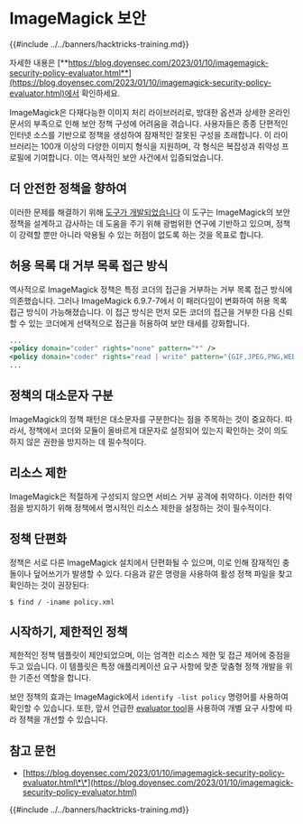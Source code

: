 # ImageMagick 보안

{{#include ../../banners/hacktricks-training.md}}

자세한 내용은 [**https://blog.doyensec.com/2023/01/10/imagemagick-security-policy-evaluator.html**](https://blog.doyensec.com/2023/01/10/imagemagick-security-policy-evaluator.html)에서 확인하세요.

ImageMagick은 다재다능한 이미지 처리 라이브러리로, 방대한 옵션과 상세한 온라인 문서의 부족으로 인해 보안 정책 구성에 어려움을 겪습니다. 사용자들은 종종 단편적인 인터넷 소스를 기반으로 정책을 생성하여 잠재적인 잘못된 구성을 초래합니다. 이 라이브러리는 100개 이상의 다양한 이미지 형식을 지원하며, 각 형식은 복잡성과 취약성 프로필에 기여합니다. 이는 역사적인 보안 사건에서 입증되었습니다.

## 더 안전한 정책을 향하여

이러한 문제를 해결하기 위해 [도구가 개발되었습니다](https://imagemagick-secevaluator.doyensec.com/) 이 도구는 ImageMagick의 보안 정책을 설계하고 감사하는 데 도움을 주기 위해 광범위한 연구에 기반하고 있으며, 정책이 강력할 뿐만 아니라 악용될 수 있는 허점이 없도록 하는 것을 목표로 합니다.

## 허용 목록 대 거부 목록 접근 방식

역사적으로 ImageMagick 정책은 특정 코더의 접근을 거부하는 거부 목록 접근 방식에 의존했습니다. 그러나 ImageMagick 6.9.7-7에서 이 패러다임이 변화하여 허용 목록 접근 방식이 가능해졌습니다. 이 접근 방식은 먼저 모든 코더의 접근을 거부한 다음 신뢰할 수 있는 코더에게 선택적으로 접근을 허용하여 보안 태세를 강화합니다.
```xml
...
<policy domain="coder" rights="none" pattern="*" />
<policy domain="coder" rights="read | write" pattern="{GIF,JPEG,PNG,WEBP}" />
...
```
## 정책의 대소문자 구분

ImageMagick의 정책 패턴은 대소문자를 구분한다는 점을 주목하는 것이 중요하다. 따라서, 정책에서 코더와 모듈이 올바르게 대문자로 설정되어 있는지 확인하는 것이 의도하지 않은 권한을 방지하는 데 필수적이다.

## 리소스 제한

ImageMagick은 적절하게 구성되지 않으면 서비스 거부 공격에 취약하다. 이러한 취약점을 방지하기 위해 정책에서 명시적인 리소스 제한을 설정하는 것이 필수적이다.

## 정책 단편화

정책은 서로 다른 ImageMagick 설치에서 단편화될 수 있으며, 이로 인해 잠재적인 충돌이나 덮어쓰기가 발생할 수 있다. 다음과 같은 명령을 사용하여 활성 정책 파일을 찾고 확인하는 것이 권장된다:
```shell
$ find / -iname policy.xml
```
## 시작하기, 제한적인 정책

제한적인 정책 템플릿이 제안되었으며, 이는 엄격한 리소스 제한 및 접근 제어에 중점을 두고 있습니다. 이 템플릿은 특정 애플리케이션 요구 사항에 맞춘 맞춤형 정책 개발을 위한 기준선 역할을 합니다.

보안 정책의 효과는 ImageMagick에서 `identify -list policy` 명령어를 사용하여 확인할 수 있습니다. 또한, 앞서 언급한 [evaluator tool](https://imagemagick-secevaluator.doyensec.com/)을 사용하여 개별 요구 사항에 따라 정책을 개선할 수 있습니다.

## 참고 문헌

- [https://blog.doyensec.com/2023/01/10/imagemagick-security-policy-evaluator.html\*\*](https://blog.doyensec.com/2023/01/10/imagemagick-security-policy-evaluator.html)

{{#include ../../banners/hacktricks-training.md}}

